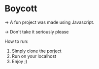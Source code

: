 # Boycott

-> A fun project was made using Javascript. 

-> Don't take it seriously please 

How to run: 
1) Simply clone the porject 
2) Run on your localhost 
3) Enjoy ;) 


